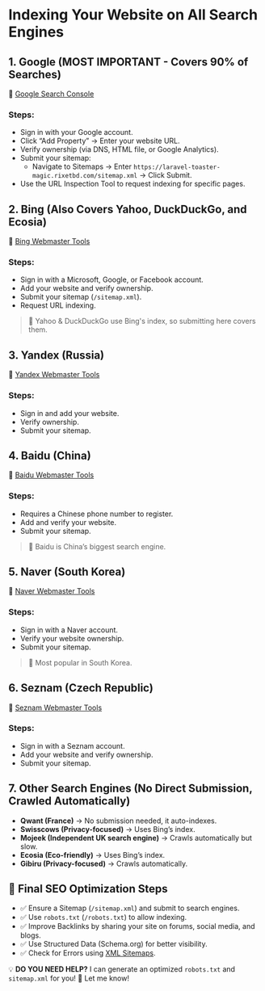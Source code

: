# Indexing Your Website on All Search Engines

## 1. Google (MOST IMPORTANT - Covers 90% of Searches)

🔗 [Google Search Console](https://search.google.com/search-console)

### Steps:
- Sign in with your Google account.
- Click “Add Property” → Enter your website URL.
- Verify ownership (via DNS, HTML file, or Google Analytics).
- Submit your sitemap:
  - Navigate to Sitemaps → Enter `https://laravel-toaster-magic.rixetbd.com/sitemap.xml` → Click Submit.
- Use the URL Inspection Tool to request indexing for specific pages.

## 2. Bing (Also Covers Yahoo, DuckDuckGo, and Ecosia)

🔗 [Bing Webmaster Tools](https://www.bing.com/webmasters)

### Steps:
- Sign in with a Microsoft, Google, or Facebook account.
- Add your website and verify ownership.
- Submit your sitemap (`/sitemap.xml`).
- Request URL indexing.

> 🔹 Yahoo & DuckDuckGo use Bing's index, so submitting here covers them.

## 3. Yandex (Russia)

🔗 [Yandex Webmaster Tools](https://webmaster.yandex.com/)

### Steps:
- Sign in and add your website.
- Verify ownership.
- Submit your sitemap.

## 4. Baidu (China)

🔗 [Baidu Webmaster Tools](https://ziyuan.baidu.com/)

### Steps:
- Requires a Chinese phone number to register.
- Add and verify your website.
- Submit your sitemap.

> 🔹 Baidu is China’s biggest search engine.

## 5. Naver (South Korea)

🔗 [Naver Webmaster Tools](https://searchadvisor.naver.com/)

### Steps:
- Sign in with a Naver account.
- Verify your website ownership.
- Submit your sitemap.

> 🔹 Most popular in South Korea.

## 6. Seznam (Czech Republic)

🔗 [Seznam Webmaster Tools](https://www.seznam.cz/)

### Steps:
- Sign in with a Seznam account.
- Add your website and verify ownership.
- Submit your sitemap.

## 7. Other Search Engines (No Direct Submission, Crawled Automatically)

- **Qwant (France)** → No submission needed, it auto-indexes.
- **Swisscows (Privacy-focused)** → Uses Bing’s index.
- **Mojeek (Independent UK search engine)** → Crawls automatically but slow.
- **Ecosia (Eco-friendly)** → Uses Bing’s index.
- **Gibiru (Privacy-focused)** → Crawls automatically.

## 📌 Final SEO Optimization Steps

- ✅ Ensure a Sitemap (`/sitemap.xml`) and submit to search engines.
- ✅ Use `robots.txt` (`/robots.txt`) to allow indexing.
- ✅ Improve Backlinks by sharing your site on forums, social media, and blogs.
- ✅ Use Structured Data (Schema.org) for better visibility.
- ✅ Check for Errors using [XML Sitemaps](https://www.xml-sitemaps.com/).

💡 **DO YOU NEED HELP?** I can generate an optimized `robots.txt` and `sitemap.xml` for you! 🚀 Let me know!
